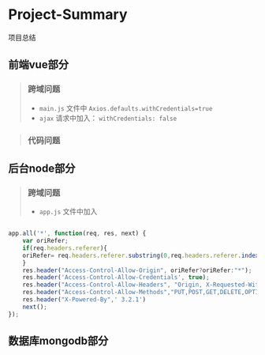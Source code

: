 # Project-Summary
项目总结

## 前端vue部分  

> ### 跨域问题
> + `main.js` 文件中 `Axios.defaults.withCredentials=true`
> + `ajax` 请求中加入： `withCredentials: false`

> ### 代码问题

## 后台node部分

> ### 跨域问题
> + `app.js` 文件中加入 

```javascript  

app.all('*', function(req, res, next) {
	var oriRefer;
	if(req.headers.referer){
	oriRefer= req.headers.referer.substring(0,req.headers.referer.indexOf("/",10));
	}
	res.header("Access-Control-Allow-Origin", oriRefer?oriRefer:"*");
	res.header('Access-Control-Allow-Credentials', true);
	res.header("Access-Control-Allow-Headers", "Origin, X-Requested-With, Content-Type, Accept");
	res.header("Access-Control-Allow-Methods","PUT,POST,GET,DELETE,OPTIONS");
	res.header("X-Powered-By",' 3.2.1')
	next();
});

```

## 数据库mongodb部分
